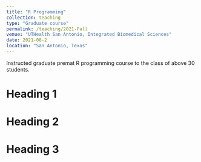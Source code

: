 ```yaml
---
title: "R Programming"
collection: teaching
type: "Graduate course"
permalink: /teaching/2021-Fall
venue: "UTHealth San Antonio, Integrated Biomedical Sciences"
date: 2021-08-2
location: "San Antonio, Texas"
---
```


Instructed graduate premat R programming course to the class of above 30 students.

Heading 1
======

Heading 2
======

Heading 3
======
